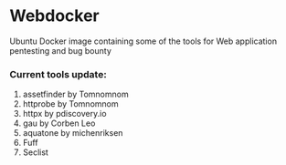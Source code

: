 # Webdocker
Ubuntu Docker image containing some of the tools for Web application pentesting and bug bounty


### Current tools update:
1. assetfinder by Tomnomnom
2. httprobe by Tomnomnom
3. httpx by pdiscovery.io
4. gau by Corben Leo
5. aquatone by michenriksen 
6. Fuff
7. Seclist



